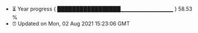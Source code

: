 - ⏳ Year progress { █████████████████▁▁▁▁▁▁▁▁▁▁▁▁▁ } 58.53 %
- ⏰ Updated on Mon, 02 Aug 2021 15:23:06 GMT

